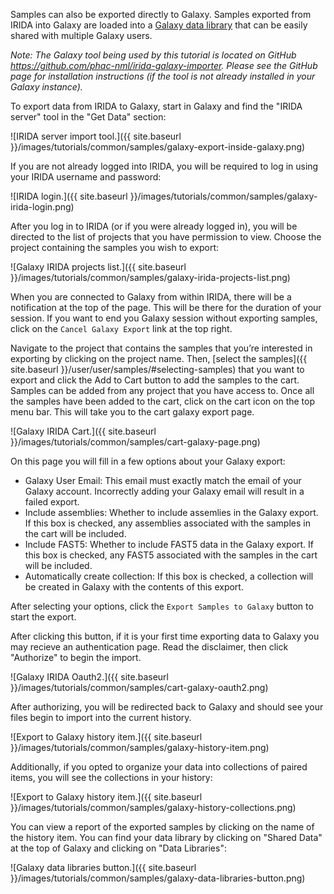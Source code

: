Samples can also be exported directly to Galaxy. Samples exported from IRIDA into Galaxy are loaded into a [Galaxy data library](https://galaxyproject.org/data-libraries/) that can be easily shared with multiple Galaxy users.

*Note: The Galaxy tool being used by this tutorial is located on GitHub <https://github.com/phac-nml/irida-galaxy-importer>. Please see the GitHub page for installation instructions (if the tool is not already installed in your Galaxy instance).*

To export data from IRIDA to Galaxy, start in Galaxy and find the "IRIDA server" tool in the "Get Data" section:

![IRIDA server import tool.]({{ site.baseurl }}/images/tutorials/common/samples/galaxy-export-inside-galaxy.png)

If you are not already logged into IRIDA, you will be required to log in using your IRIDA username and password:

![IRIDA login.]({{ site.baseurl }}/images/tutorials/common/samples/galaxy-irida-login.png)

After you log in to IRIDA (or if you were already logged in), you will be directed to the list of projects that you have permission to view. Choose the project containing the samples you wish to export:

![Galaxy IRIDA projects list.]({{ site.baseurl }}/images/tutorials/common/samples/galaxy-irida-projects-list.png)

When you are connected to Galaxy from within IRIDA, there will be a notification at the top of the page. This will be there for the duration of your session. If you want to end you Galaxy session without exporting samples, click on the `Cancel Galaxy Export` link at the top right.

Navigate to the project that contains the samples that you’re interested in exporting by clicking on the project name. Then, [select the samples]({{ site.baseurl }}/user/user/samples/#selecting-samples) that you want to export and click the Add to Cart button to add the samples to the cart. Samples can be added from any project that you have access to. Once all the samples have been added to the cart, click on the cart icon on the top menu bar. This will take you to the cart galaxy export page.  

![Galaxy IRIDA Cart.]({{ site.baseurl }}/images/tutorials/common/samples/cart-galaxy-page.png)

On this page you will fill in a few options about your Galaxy export:
* Galaxy User Email: This email must exactly match the email of your Galaxy account.  Incorrectly adding your Galaxy email will result in a failed export.
* Include assemblies: Whether to include assemlies in the Galaxy export.  If this box is checked, any assemblies associated with the samples in the cart will be included.
* Include FAST5: Whether to include FAST5 data in the Galaxy export.  If this box is checked, any FAST5 associated with the samples in the cart will be included.
* Automatically create collection: If this box is checked, a collection will be created in Galaxy with the contents of this export.

After selecting your options, click the `Export Samples to Galaxy` button to start the export.

After clicking this button, if it is your first time exporting data to Galaxy you may recieve an authentication page.  Read the disclaimer, then click  "Authorize" to begin the import.

![Galaxy IRIDA Oauth2.]({{ site.baseurl }}/images/tutorials/common/samples/cart-galaxy-oauth2.png)

After authorizing, you will be redirected back to Galaxy and should see your files begin to import into the current history.

![Export to Galaxy history item.]({{ site.baseurl }}/images/tutorials/common/samples/galaxy-history-item.png)

Additionally, if you opted to organize your data into collections of paired items, you will see the collections in your history:

![Export to Galaxy history item.]({{ site.baseurl }}/images/tutorials/common/samples/galaxy-history-collections.png)

You can view a report of the exported samples by clicking on the name of the history item. You can find your data library by clicking on "Shared Data" at the top of Galaxy and clicking on "Data Libraries":

![Galaxy data libraries button.]({{ site.baseurl }}/images/tutorials/common/samples/galaxy-data-libraries-button.png)
